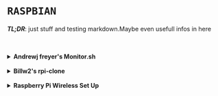

`RASPBIAN`
=======
***TL;DR***: just stuff and testing markdown.Maybe even usefull infos in here 

<br>
<br>

<details><summary><b>Andrewj freyer's Monitor.sh </b></summary>

https://github.com/andrewjfreyer/monitor/



after installing 
`sudo nano /etc/systemd/system/monitor.service` and in the 7th line 


`ExecStart=/bin/bash /home/pi/monitor/monitor.sh -b -x  & `

` -b`  for Beacon support and ` -x` for retained MQTT messages



https://github.com/andrewjfreyer/monitor/#setup-monitor



</details>

<br>

<details><summary><b>Billw2's rpi-clone </b></summary>


 On the Raspberry Pi:
```
	$ git clone https://github.com/billw2/rpi-clone.git 
	$ cd rpi-clone
	$ sudo cp rpi-clone rpi-clone-setup /usr/local/sbin
	$ lsblk
	$ sudo rpi-clone sdX
  
  ```
  (fyi: lsblk stands for list all block devices)

</details>


<br>

<details><summary><b>Raspberry Pi Wireless Set Up</b></summary>


# Installation Instructions for Raspberry Pi Zero W

## SD Card

1. Download latest version of **raspbian** [here](https://downloads.raspberrypi.org/raspbian_lite_latest)

2. Download for example etcher from [etcher.io](https://etcher.io)

3. Image **raspbian lite stretch** to SD card. [Instructions here.](https://www.raspberrypi.org/magpi/pi-sd-etcher/)

4. Mount **boot** partition of imaged SD card (unplug it and plug it back in)

5. **To enable ssh,** create blank file, without any extension, in the root directory called **ssh**

6. **To setup Wi-Fi**, create **wpa_supplicant.conf** file in root directory and add Wi-Fi details for home Wi-Fi:

```bash
country=US
    ctrl_interface=DIR=/var/run/wpa_supplicant GROUP=netdev
    update_config=1

network={
    ssid="Your Network Name"
    psk="Your Network Password"
    key_mgmt=WPA-PSK
}
```



</details>
